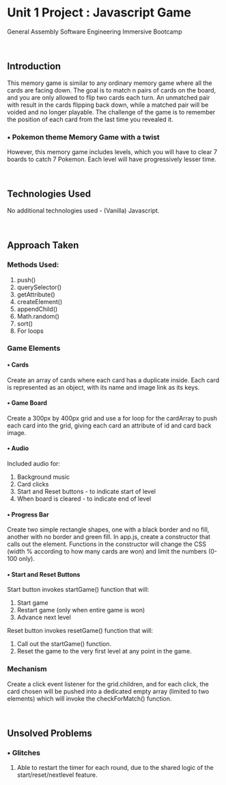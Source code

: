 # Unit 1 Project : Javascript Game
General Assembly Software Engineering Immersive Bootcamp

<br>

## Introduction
This memory game is similar to any ordinary memory game where all the cards are facing down. The goal is to match n pairs of cards on the board, and you are only allowed to flip two cards
each turn. An unmatched pair with result in the cards flipping back down, while a matched pair will be voided and no longer playable. The challenge of the game is to remember the position
of each card from the last time you revealed it. 

### • Pokemon theme Memory Game with a twist
However, this memory game includes levels, which you will have to clear 7 boards to catch 7 Pokemon. Each level will have progressively lesser time.

<br>

## Technologies Used

No additional technologies used - (Vanilla) Javascript.

<br>

## Approach Taken

### Methods Used:
1. push()
2. querySelector()
3. getAttribute()
4. createElement()
5. appendChild()
6. Math.random()
7. sort()
8. For loops

### Game Elements

#### • Cards
Create an array of cards where each card has a duplicate inside. Each card is represented as an object, with its name and image link as its keys. 

#### • Game Board
Create a 300px by 400px grid and use a for loop for the cardArray to push each card into the grid, giving each card an attribute of id and card back image.

#### • Audio
Included audio for:
1. Background music
2. Card clicks
3. Start and Reset buttons - to indicate start of level
4. When board is cleared - to indicate end of level

#### • Progress Bar
Create two simple rectangle shapes, one with a black border and no fill, another with no border and green fill. 
In app.js, create a constructor that calls out the element. Functions in the constructor will change the CSS (width % according to how many cards are won) and limit the numbers (0-100 only).

#### • Start and Reset Buttons
Start button invokes startGame() function that will:
1. Start game
2. Restart game (only when entire game is won)
3. Advance next level

Reset button invokes resetGame() function that will:
1. Call out the startGame() function.
2. Reset the game to the very first level at any point in the game. 

### Mechanism
Create a click event listener for the grid.children, and for each click, the card chosen will be pushed into a dedicated empty array (limited to two elements) which will invoke the 
checkForMatch() function. 

<br>

## Unsolved Problems

### • Glitches

1. Able to restart the timer for each round, due to the shared logic of the start/reset/nextlevel feature.
